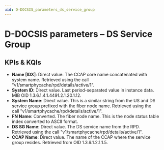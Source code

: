 ```yaml
---
uid: D-DOCSIS_parameters_ds_service_group
---
```


# D-DOCSIS parameters – DS Service Group

## KPIs & KQIs

- **Name \[IDX]**: Direct value. The CCAP core name concatenated with system name. Retrieved using the call "v1/smartphycache/rpd/details/active/1".
- **System ID**: Direct value. Last period-separated value in instance data. MIB OID 1.3.6.1.4.1.4491.2.1.20.1.12.
- **System Name**: Direct value. This is a similar string from the US and DS service group prefixed with the fiber node name. Retrieved using the call "v1/smartphycache/rpd/details/active/1".
- **FN Name**: Converted. The fiber node name. This is the node status table index converted to ASCII format.
- **DS SG Name**: Direct value. The DS service name from the RPD. Retrieved using the call "v1/smartphycache/rpd/details/active/1".
- **CCAP Name**: Direct value. The name of the CCAP where the service group resides. Retrieved from OID 1.3.6.1.2.1.1.5.
